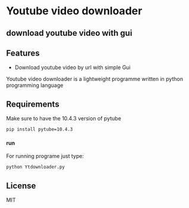 # Youtube video downloader
## download youtube video with gui





## Features

- Download youtube video by url with simple Gui 


Youtube video downloader is a lightweight programme written in python programming language




## Requirements

Make sure to have the 10.4.3 version of pytube

```sh
pip install pytube=10.4.3
```





#### run

For running programe just type:

```sh
python Ytdownloader.py
```




## License

MIT




